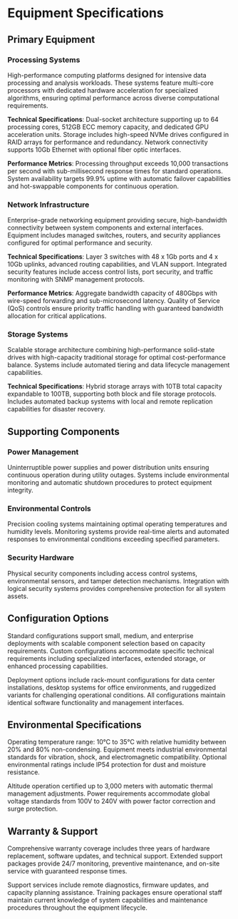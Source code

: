 # Equipment Specifications

## Primary Equipment

### Processing Systems
High-performance computing platforms designed for intensive data processing and analysis workloads. These systems feature multi-core processors with dedicated hardware acceleration for specialized algorithms, ensuring optimal performance across diverse computational requirements.

**Technical Specifications**: Dual-socket architecture supporting up to 64 processing cores, 512GB ECC memory capacity, and dedicated GPU acceleration units. Storage includes high-speed NVMe drives configured in RAID arrays for performance and redundancy. Network connectivity supports 10Gb Ethernet with optional fiber optic interfaces.

**Performance Metrics**: Processing throughput exceeds 10,000 transactions per second with sub-millisecond response times for standard operations. System availability targets 99.9% uptime with automatic failover capabilities and hot-swappable components for continuous operation.

### Network Infrastructure
Enterprise-grade networking equipment providing secure, high-bandwidth connectivity between system components and external interfaces. Equipment includes managed switches, routers, and security appliances configured for optimal performance and security.

**Technical Specifications**: Layer 3 switches with 48 x 1Gb ports and 4 x 10Gb uplinks, advanced routing capabilities, and VLAN support. Integrated security features include access control lists, port security, and traffic monitoring with SNMP management protocols.

**Performance Metrics**: Aggregate bandwidth capacity of 480Gbps with wire-speed forwarding and sub-microsecond latency. Quality of Service (QoS) controls ensure priority traffic handling with guaranteed bandwidth allocation for critical applications.

### Storage Systems
Scalable storage architecture combining high-performance solid-state drives with high-capacity traditional storage for optimal cost-performance balance. Systems include automated tiering and data lifecycle management capabilities.

**Technical Specifications**: Hybrid storage arrays with 10TB total capacity expandable to 100TB, supporting both block and file storage protocols. Includes automated backup systems with local and remote replication capabilities for disaster recovery.

## Supporting Components

### Power Management
Uninterruptible power supplies and power distribution units ensuring continuous operation during utility outages. Systems include environmental monitoring and automatic shutdown procedures to protect equipment integrity.

### Environmental Controls
Precision cooling systems maintaining optimal operating temperatures and humidity levels. Monitoring systems provide real-time alerts and automated responses to environmental conditions exceeding specified parameters.

### Security Hardware
Physical security components including access control systems, environmental sensors, and tamper detection mechanisms. Integration with logical security systems provides comprehensive protection for all system assets.

## Configuration Options

Standard configurations support small, medium, and enterprise deployments with scalable component selection based on capacity requirements. Custom configurations accommodate specific technical requirements including specialized interfaces, extended storage, or enhanced processing capabilities.

Deployment options include rack-mount configurations for data center installations, desktop systems for office environments, and ruggedized variants for challenging operational conditions. All configurations maintain identical software functionality and management interfaces.

## Environmental Specifications

Operating temperature range: 10°C to 35°C with relative humidity between 20% and 80% non-condensing. Equipment meets industrial environmental standards for vibration, shock, and electromagnetic compatibility. Optional environmental ratings include IP54 protection for dust and moisture resistance.

Altitude operation certified up to 3,000 meters with automatic thermal management adjustments. Power requirements accommodate global voltage standards from 100V to 240V with power factor correction and surge protection.

## Warranty & Support

Comprehensive warranty coverage includes three years of hardware replacement, software updates, and technical support. Extended support packages provide 24/7 monitoring, preventive maintenance, and on-site service with guaranteed response times.

Support services include remote diagnostics, firmware updates, and capacity planning assistance. Training packages ensure operational staff maintain current knowledge of system capabilities and maintenance procedures throughout the equipment lifecycle.